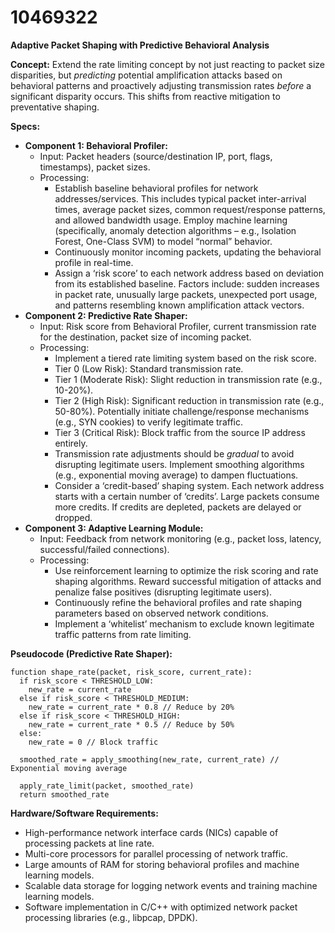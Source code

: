 # 10469322

**Adaptive Packet Shaping with Predictive Behavioral Analysis**

**Concept:** Extend the rate limiting concept by not just reacting to packet size disparities, but *predicting* potential amplification attacks based on behavioral patterns and proactively adjusting transmission rates *before* a significant disparity occurs. This shifts from reactive mitigation to preventative shaping.

**Specs:**

*   **Component 1: Behavioral Profiler:**
    *   Input: Packet headers (source/destination IP, port, flags, timestamps), packet sizes.
    *   Processing:
        *   Establish baseline behavioral profiles for network addresses/services.  This includes typical packet inter-arrival times, average packet sizes, common request/response patterns, and allowed bandwidth usage. Employ machine learning (specifically, anomaly detection algorithms – e.g., Isolation Forest, One-Class SVM) to model “normal” behavior.
        *   Continuously monitor incoming packets, updating the behavioral profile in real-time.
        *   Assign a ‘risk score’ to each network address based on deviation from its established baseline.  Factors include: sudden increases in packet rate, unusually large packets, unexpected port usage, and patterns resembling known amplification attack vectors.
*   **Component 2: Predictive Rate Shaper:**
    *   Input: Risk score from Behavioral Profiler, current transmission rate for the destination, packet size of incoming packet.
    *   Processing:
        *   Implement a tiered rate limiting system based on the risk score.
        *   Tier 0 (Low Risk):  Standard transmission rate.
        *   Tier 1 (Moderate Risk):  Slight reduction in transmission rate (e.g., 10-20%).
        *   Tier 2 (High Risk):  Significant reduction in transmission rate (e.g., 50-80%). Potentially initiate challenge/response mechanisms (e.g., SYN cookies) to verify legitimate traffic.
        *   Tier 3 (Critical Risk):  Block traffic from the source IP address entirely.
        *   Transmission rate adjustments should be *gradual* to avoid disrupting legitimate users. Implement smoothing algorithms (e.g., exponential moving average) to dampen fluctuations.
        *   Consider a ‘credit-based’ shaping system.  Each network address starts with a certain number of ‘credits’.  Large packets consume more credits.  If credits are depleted, packets are delayed or dropped.
*   **Component 3: Adaptive Learning Module:**
    *   Input: Feedback from network monitoring (e.g., packet loss, latency, successful/failed connections).
    *   Processing:
        *   Use reinforcement learning to optimize the risk scoring and rate shaping algorithms. Reward successful mitigation of attacks and penalize false positives (disrupting legitimate users).
        *   Continuously refine the behavioral profiles and rate shaping parameters based on observed network conditions.
        *   Implement a ‘whitelist’ mechanism to exclude known legitimate traffic patterns from rate limiting.

**Pseudocode (Predictive Rate Shaper):**

```
function shape_rate(packet, risk_score, current_rate):
  if risk_score < THRESHOLD_LOW:
    new_rate = current_rate
  else if risk_score < THRESHOLD_MEDIUM:
    new_rate = current_rate * 0.8 // Reduce by 20%
  else if risk_score < THRESHOLD_HIGH:
    new_rate = current_rate * 0.5 // Reduce by 50%
  else:
    new_rate = 0 // Block traffic

  smoothed_rate = apply_smoothing(new_rate, current_rate) // Exponential moving average

  apply_rate_limit(packet, smoothed_rate)
  return smoothed_rate
```

**Hardware/Software Requirements:**

*   High-performance network interface cards (NICs) capable of processing packets at line rate.
*   Multi-core processors for parallel processing of network traffic.
*   Large amounts of RAM for storing behavioral profiles and machine learning models.
*   Scalable data storage for logging network events and training machine learning models.
*   Software implementation in C/C++ with optimized network packet processing libraries (e.g., libpcap, DPDK).